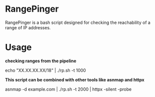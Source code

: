 # RangePinger
RangePinger is a bash script designed for checking the reachability of a range of IP addresses. 
# Usage
**checking ranges from the pipeline**

echo "XX.XX.XX.XX/18" | ./rp.sh -t 1000 

**This script can be combined with other tools like  asnmap and httpx**

asnmap -d example.com | ./rp.sh -t 2000 | httpx -silent -probe
